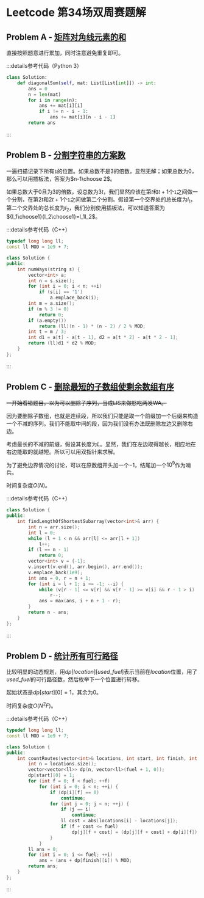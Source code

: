 # Leetcode 第34场双周赛题解

## Problem A - [矩阵对角线元素的和](https://leetcode.cn/problems/matrix-diagonal-sum/)

直接按照题意进行累加，同时注意避免重复即可。

:::details参考代码（Python 3）

```python
class Solution:
    def diagonalSum(self, mat: List[List[int]]) -> int:
        ans = 0
        n = len(mat)
        for i in range(n):
            ans += mat[i][i]
            if i != n - i - 1:
                ans += mat[i][n - i - 1]
        return ans
```

:::

## Problem B - [分割字符串的方案数](https://leetcode.cn/problems/number-of-ways-to-split-a-string/)

一遍扫描记录下所有`1`的位置。如果总数不是$3$的倍数，显然无解；如果总数为$0$，那么可以用插板法，答案为$n-1\choose 2$。

如果总数大于$0$且为$3$的倍数，设总数为$3t$，我们显然应该在第$t$和$t+1$个`1`之间做一个分割，在第$2t$和$2t+1$个`1`之间做第二个分割。假设第一个交界处的总长度为$l_1$，第二个交界处的总长度为$l_2$，我们分别使用插板法，可以知道答案为${l_1\choose1}{l_2\choose1}=l_1l_2$。

:::details参考代码（C++）

```cpp
typedef long long ll;
const ll MOD = 1e9 + 7;

class Solution {
public:
    int numWays(string s) {
        vector<int> a;
        int n = s.size();
        for (int i = 0; i < n; ++i)
            if (s[i] == '1')
                a.emplace_back(i);
        int m = a.size();
        if (m % 3 != 0)
            return 0;
        if (a.empty())
            return (ll)(n - 1) * (n - 2) / 2 % MOD;
        int t = m / 3;
        int d1 = a[t] - a[t - 1], d2 = a[t * 2] - a[t * 2 - 1];
        return (ll)d1 * d2 % MOD;
    }
};
```

:::

## Problem C - [删除最短的子数组使剩余数组有序](https://leetcode.cn/problems/shortest-subarray-to-be-removed-to-make-array-sorted/)

~~一开始看错题目，以为可以删除子序列，当成LIS来做怒吃两发WA。~~

因为要删除子数组，也就是连续段，所以我们只能是取一个前缀加一个后缀来构造一个不减的序列。我们不能取中间的段，因为我们没有办法既删除左边又删除右边。

考虑最长的不减的前缀，假设其长度为$L$。显然，我们在左边取得越长，相应地在右边能取的就越短。所以可以用双指针来求解。

为了避免边界情况的讨论，可以在原数组开头加一个$-1$，结尾加一个$10^9$作为哨兵。

时间复杂度$O(N)$。

:::details参考代码（C++）

```cpp
class Solution {
public:
    int findLengthOfShortestSubarray(vector<int>& arr) {
        int n = arr.size();
        int l = 0;
        while (l + 1 < n && arr[l] <= arr[l + 1])
            l++;
        if (l == n - 1)
            return 0;
        vector<int> v = {-1};
        v.insert(v.end(), arr.begin(), arr.end());
        v.emplace_back(1e9);
        int ans = 0, r = n + 1;
        for (int i = l + 1; i >= -1; --i) {
            while (v[r - 1] <= v[r] && v[r - 1] >= v[i] && r - 1 > i)
                r--;
            ans = max(ans, i + n + 1 - r);
        }
        return n - ans;
    }
};
```

:::

## Problem D - [统计所有可行路径](https://leetcode.cn/problems/count-all-possible-routes/)

比较明显的动态规划，用$dp[location][used\_fuel]$表示当前在$location$位置，用了$used\_fuel$的可行路径数，然后枚举下一个位置进行转移。

起始状态是$dp[start][0]=1$，其余为$0$。

时间复杂度$O(N^2F)$。

:::details参考代码（C++）

```cpp
typedef long long ll;
const ll MOD = 1e9 + 7;

class Solution {
public:
    int countRoutes(vector<int>& locations, int start, int finish, int fuel) {
        int n = locations.size();
        vector<vector<ll>> dp(n, vector<ll>(fuel + 1, 0));
        dp[start][0] = 1;
        for (int f = 0; f < fuel; ++f)
            for (int i = 0; i < n; ++i) {
                if (dp[i][f] == 0)
                    continue;
                for (int j = 0; j < n; ++j) {
                    if (j == i)
                        continue;
                    ll cost = abs(locations[i] - locations[j]);
                    if (f + cost <= fuel)
                        dp[j][f + cost] = (dp[j][f + cost] + dp[i][f]) % MOD;
                }
            }
        ll ans = 0;
        for (int i = 0; i <= fuel; ++i)
            ans = (ans + dp[finish][i]) % MOD;
        return ans;
    }
};
```

:::
